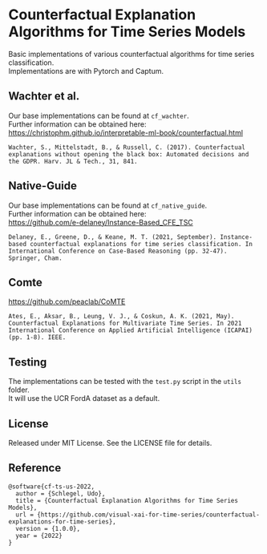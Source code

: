 # Counterfactual Explanation Algorithms for Time Series Models

Basic implementations of various counterfactual algorithms for time series classification.  
Implementations are with Pytorch and Captum.

## Wachter et al.

Our base implementations can be found at `cf_wachter`.  
Further information can be obtained here:  
https://christophm.github.io/interpretable-ml-book/counterfactual.html

```
Wachter, S., Mittelstadt, B., & Russell, C. (2017). Counterfactual explanations without opening the black box: Automated decisions and the GDPR. Harv. JL & Tech., 31, 841.
```

## Native-Guide

Our base implementations can be found at `cf_native_guide`.  
Further information can be obtained here:  
https://github.com/e-delaney/Instance-Based_CFE_TSC

```
Delaney, E., Greene, D., & Keane, M. T. (2021, September). Instance-based counterfactual explanations for time series classification. In International Conference on Case-Based Reasoning (pp. 32-47). Springer, Cham.
```

## Comte

https://github.com/peaclab/CoMTE

```
Ates, E., Aksar, B., Leung, V. J., & Coskun, A. K. (2021, May). Counterfactual Explanations for Multivariate Time Series. In 2021 International Conference on Applied Artificial Intelligence (ICAPAI) (pp. 1-8). IEEE.
```

## Testing

The implementations can be tested with the `test.py` script in the `utils` folder.  
It will use the UCR FordA dataset as a default.

## License

Released under MIT License. See the LICENSE file for details.

## Reference

```
@software{cf-ts-us-2022,
  author = {Schlegel, Udo},
  title = {Counterfactual Explanation Algorithms for Time Series Models},
  url = {https://github.com/visual-xai-for-time-series/counterfactual-explanations-for-time-series},
  version = {1.0.0},
  year = {2022}
}
```


